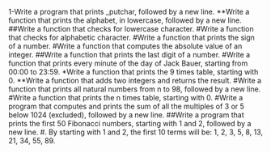 1-Write a program that prints _putchar, followed by a new line.
**Write a function that prints the alphabet, in lowercase, followed by a new line.
##Write a function that checks for lowercase character.
#Write a function that checks for alphabetic character.
#Write a function that prints the sign of a number.
#Write a function that computes the absolute value of an integer.
##Write a function that prints the last digit of a number.
#Write a function that prints every minute of the day of Jack Bauer, starting from 00:00 to 23:59.
*Write a function that prints the 9 times table, starting with 0.
**Write a function that adds two integers and returns the result.
#Write a function that prints all natural numbers from n to 98, followed by a new line.
#Write a function that prints the n times table, starting with 0.
#Write a program that computes and prints the sum of all the multiples of 3 or 5 below 1024 (excluded), followed by a new line.
##Write a program that prints the first 50 Fibonacci numbers, starting with 1 and 2, followed by a new line.
#. By starting with 1 and 2, the first 10 terms will be: 1, 2, 3, 5, 8, 13, 21, 34, 55, 89. 
